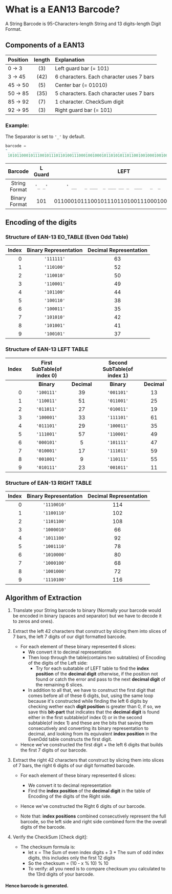 # What is a EAN13 Barcode?
A String Barcode is 95-Characters-length String and 13 digits-length Digit Format.

## Components of a EAN13
| Position | length | Explanation							   |
|:---------|:------:|:-----------------------------------------|
| 0 -> 3   | (3)    | Left guard bar (= 101)				   |
| 3 -> 45  | (42)   | 6 characters. Each character uses 7 bars |
| 45 -> 50 | (5)    | Center bar (= 01010)					   |
| 50 -> 85 | (35)   | 5 characters. Each character uses 7 bars |
| 85 -> 92 | (7)    | 1 character. CheckSum digit 			   |
| 92 -> 95 | (3)    | Right guard bar (= 101)				   |

### Example:
The Separator is set to `'_'` by default.
```python
barcode =
"_ _ __   _ ___  _ ___ __ _  ___   _  _   _ __ _ _ __ __  _  _   _  _   __  __ _ _    __  __ _ _"
 10101100010111001011101101001110001001000101101010110110010010001001000110011010100001100110101
```
|	 Barcode    | L Guard | LEFT                                           | Center    | RIGHT                                   | CheckSum    | R Guard |
|:-------------:|:-------:|:----------------------------------------------:|:---------:|:---------------------------------------:|:-----------:|:-------:|
| String Format | `'_ _'` | `' __   _ ___  _ ___ __ _  ___   _  _   _ __'` | `' _ _ '` | `'__ __  _  _   _  _   __  __ _ _    '` | `'__  __ '` | `'_ _'` |
| Binary Format | 101 	  | 011000101110010111011010011100010010001011     | 01010     | 11011001001000100100011001101010000     | 1100110     | 101     |

## Encoding of the digits

### Structure of EAN-13 EO_TABLE (Even Odd Table)
| Index | Binary Representation | Decimal Representation |
|------:|:---------------------:|:----------------------:|
| 0		| `'111111'`			| 63					 |
| 1		| `'110100'`			| 52					 |
| 2		| `'110010'`			| 50					 |
| 3		| `'110001'`			| 49					 |
| 4		| `'101100'`			| 44					 |
| 5		| `'100110'`			| 38					 |
| 6		| `'100011'`			| 35					 |
| 7		| `'101010'`			| 42					 |
| 8		| `'101001'`			| 41					 |
| 9		| `'100101'`			| 37					 |

### Structure of EAN-13 LEFT TABLE
| Index | First SubTable(of index 0)|| Second SubTable(of index 1)||
|------:|:-----------:|:------------:|:-----------:|:-------------:|
|	    | **Binary**  | **Decimal**  | **Binary**  | **Decimal**   |
| 0		| `'100111'`  | 39			 | `'001101'`  | 13			   |
| 1		| `'110011'`  | 51			 | `'011001'`  | 25			   |
| 2		| `'011011'`  | 27			 | `'010011'`  | 19			   |
| 3		| `'100001'`  | 33			 | `'111101'`  | 61			   |
| 4		| `'011101'`  | 29			 | `'100011'`  | 35			   |
| 5		| `'111001'`  | 57			 | `'110001'`  | 49			   |
| 6		| `'000101'`  | 5			 | `'101111'`  | 47			   |
| 7		| `'010001'`  | 17			 | `'111011'`  | 59			   |
| 8		| `'001001'`  | 9			 | `'110111'`  | 55			   |
| 9		| `'010111'`  | 23			 | `'001011'`  | 11			   |

### Structure of EAN-13 RIGHT TABLE
| Index | Binary Representation | Decimal Representation |
|------:|:---------------------:|:----------------------:|
| 0		| `'1110010'`			| 114					 |
| 1		| `'1100110'`			| 102					 |
| 2		| `'1101100'`			| 108					 |
| 3		| `'1000010'`			| 66					 |
| 4		| `'1011100'`			| 92					 |
| 5		| `'1001110'`			| 78					 |
| 6		| `'1010000'`			| 80					 |
| 7		| `'1000100'`			| 68					 |
| 8		| `'1001000'`			| 72					 |
| 9		| `'1110100'`			| 116					 |

## Algorithm of Extraction
1. Translate your String barcode to binary (Normally your barcode would be encoded in binary (spaces and separator) but we have to decode it to zeros and ones).
2. Extract the left 42 characters that construct by slicing them into slices of 7 bars, the left 7 digits of our digit formatted barcode.
	+ For each element of these binary represented 6 slices:
		+ We convert it to decimal representation
		+ Then loop through the table(contains two subtables) of Encoding of the digits of the Left side:
			+ Try for each subatable of LEFT table to find the **index position** of the **decimal digit** otherwise, if the position not found or catch the error and pass to the next **decimal digit** of the remaining 6 slices.
		+ In addition to all that, we have to construct the first digit that comes before all of these 6 digits, but, using the same loop because it's constructed while finding the left 6 digits by checking wether each **digit position** is greater than 0, if so, we save this **bit-part** that indicates that the **decimal digit** is found either in the first subtable(of index 0) or in the second subtable(of index 1) and these are the bits that saving them consecutively and converting its binary representation to decimal, and looking from its equivalent **index position** in the EvenOdd table constructs the first digit.
	+ Hence we've constructed the first digit + the left 6 digits that builds the first 7 digits of our barcode.

3. Extract the right 42 characters that construct by slicing them into slices of 7 bars, the right 6 digits of our digit formatted barcode.
	+ For each element of these binary represented 6 slices:
		+ We convert it to decimal representation
		+ Find the **index position** of the **decimal digit** in the table of Encoding of the digits of the Right side.

	+ Hence we've constructed the Right 6 digits of our barcode.
	+ Note that: **index positions** combined consecutively represent the full barcode, so the left side and right side combined form the the overall digits of the barcode.

4. Verify the CheckSum [Check digit]:
	+ The checksum formula is: 
		+ let x = The Sum of even index digits + 3 * The sum of odd index digits, this includes only the first 12 digits 
		+ So the checksum = (10 - x % 10) % 10
		+ To verify: all you need is to compare checksum you calculated to the 13rd digits of your barcode.

#### Hence barcode is generated.